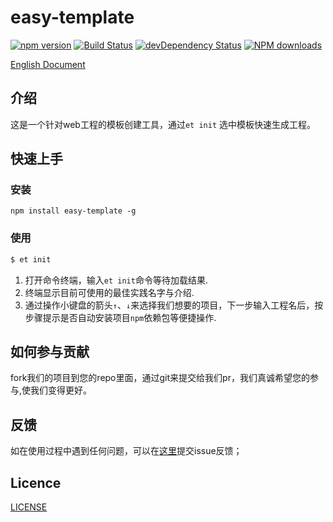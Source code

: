 
# easy-template

[![npm version](https://img.shields.io/npm/v/easy-template.svg)](https://www.npmjs.com/package/easy-template)
[![Build Status](https://img.shields.io/travis/LiuYueKai/easy-template/master.svg)](https://travis-ci.org/LiuYueKai/easy-template)
[![devDependency Status](https://img.shields.io/david/dev/LiuYueKai/easy-template.svg)](https://david-dm.org/LiuYueKai/easy-template#info=devDependencies)
[![NPM downloads](http://img.shields.io/npm/dm/easy-template.svg?style=flat)](https://npmjs.org/package/easy-template)

[English Document](https://github.com/LiuYueKai/easy-template)

## 介绍
这是一个针对web工程的模板创建工具，通过`et init` 选中模板快速生成工程。


## 快速上手

### 安装
```
npm install easy-template -g
```

### 使用

```sh
$ et init
```
1. 打开命令终端，输入`et init`命令等待加载结果.
2. 终端显示目前可使用的最佳实践名字与介绍.
3. 通过操作小键盘的箭头`↑`、`↓`来选择我们想要的项目，下一步输入工程名后，按步骤提示是否自动安装项目`npm`依赖包等便捷操作.

## 如何参与贡献
fork我们的项目到您的repo里面，通过git来提交给我们pr，我们真诚希望您的参与,使我们变得更好。

## 反馈

如在使用过程中遇到任何问题，可以在[这里](https://github.com/LiuYueKai/easy-template/issues)提交issue反馈；

## Licence
[LICENSE](https://github.com/LiuYueKai/easy-template/blob/master/LICENSE)
